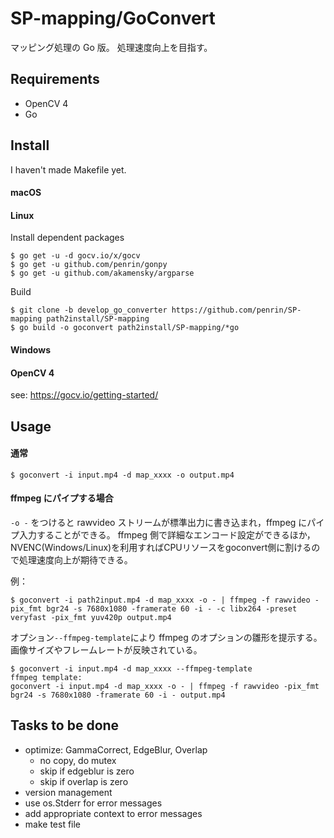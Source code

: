 SP-mapping/GoConvert
====================

マッピング処理の Go 版。
処理速度向上を目指す。

Requirements
------------

 * OpenCV 4
 * Go


Install
-------

I haven't made Makefile yet.

#### macOS



#### Linux

Install dependent packages

```
$ go get -u -d gocv.io/x/gocv
$ go get -u github.com/penrin/gonpy
$ go get -u github.com/akamensky/argparse
```

Build

```
$ git clone -b develop_go_converter https://github.com/penrin/SP-mapping path2install/SP-mapping
$ go build -o goconvert path2install/SP-mapping/*go
```



#### Windows


#### OpenCV 4
see: https://gocv.io/getting-started/



Usage
-----

#### 通常

```
$ goconvert -i input.mp4 -d map_xxxx -o output.mp4
```

#### ffmpeg にパイプする場合

`-o -` をつけると rawvideo ストリームが標準出力に書き込まれ，ffmpeg にパイプ入力することができる。
ffmpeg 側で詳細なエンコード設定ができるほか，NVENC(Windows/Linux)を利用すればCPUリソースをgoconvert側に割けるので処理速度向上が期待できる。

例：

```
$ goconvert -i path2input.mp4 -d map_xxxx -o - | ffmpeg -f rawvideo -pix_fmt bgr24 -s 7680x1080 -framerate 60 -i - -c libx264 -preset veryfast -pix_fmt yuv420p output.mp4 
```

オプション`--ffmpeg-template`により ffmpeg のオプションの雛形を提示する。画像サイズやフレームレートが反映されている。

```
$ goconvert -i input.mp4 -d map_xxxx --ffmpeg-template
ffmpeg template:
goconvert -i input.mp4 -d map_xxxx -o - | ffmpeg -f rawvideo -pix_fmt bgr24 -s 7680x1080 -framerate 60 -i - output.mp4
```


Tasks to be done
----------------

* optimize: GammaCorrect, EdgeBlur, Overlap
	- no copy, do mutex
	- skip if edgeblur is zero
	- skip if overlap is zero
* version management
* use os.Stderr for error messages
* add appropriate context to error messages
* make test file





